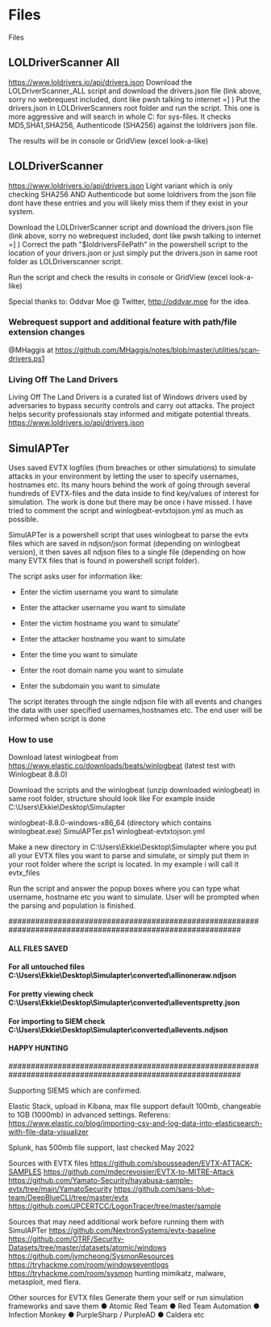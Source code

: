 # Files
Files


## LOLDriverScanner All
https://www.loldrivers.io/api/drivers.json
Download the LOLDriverScanner_ALL script and download the drivers.json file (link above, sorry no webrequest included, dont like pwsh talking to internet =] )
Put the drivers.json in LOLDriverScanners root folder and run the script.
This one is more aggressive and will search in whole C: for sys-files. It checks MD5,SHA1,SHA256, Authenticode (SHA256) against the loldrivers json file.

The results will be in console or GridView (excel look-a-like)

## LOLDriverScanner
https://www.loldrivers.io/api/drivers.json
Light variant which is only checking SHA256 AND Authenticode but some loldrivers from the json file dont have these entries and you will likely miss them if
they exist in your system.

Download the LOLDriverScanner script and download the drivers.json file (link above, sorry no webrequest included, dont like pwsh talking to internet =] )
Correct the path "$loldriversFilePath" in the powershell script to the location of your drivers.json or just simply put the drivers.json in same root folder as LOLDriverscanner script.

Run the script and check the results in console or GridView (excel look-a-like)

Special thanks to:
Oddvar Moe @ Twitter, http://oddvar.moe
for the idea.

### Webrequest support and additional feature with path/file extension changes
@MHaggis at
https://github.com/MHaggis/notes/blob/master/utilities/scan-drivers.ps1


### Living Off The Land Drivers
Living Off The Land Drivers is a curated list of Windows drivers used by adversaries to bypass security controls and carry out attacks. The project helps security professionals stay informed and mitigate potential threats.
https://www.loldrivers.io/api/drivers.json


## SimulAPTer
Uses saved EVTX logfiles (from breaches or other simulations) to simulate attacks in your environment by letting the user to specify usernames, hostnames etc. 
Its many hours behind the work of going through several hundreds of EVTX-files and the data inside to find key/values of interest for simulation. The work is done but there may be once i have missed.
I have tried to comment the script and winlogbeat-evtxtojson.yml as much as possible.


SimulAPTer is a powershell script that uses winlogbeat to parse the evtx files which are saved in ndjson/json format (depending on winlogbeat version), it then saves all ndjson files to a single file (depending on how many EVTX files that is found in powershell script folder).

The script asks user for information like:
* Enter the victim username you want to simulate

* Enter the attacker username you want to simulate

* Enter the victim hostname you want to simulate'

* Enter the attacker hostname you want to simulate

* Enter the time you want to simulate

* Enter the root domain name you want to simulate

* Enter the subdomain you want to simulate

The script iterates through the single ndjson file with all events and changes the data with user specified usernames,hostnames etc.
The end user will be informed when script is done

### How to use
Download latest winlogbeat from https://www.elastic.co/downloads/beats/winlogbeat
(latest test with Winlogbeat 8.8.0)

Download the scripts and the winlogbeat (unzip downloaded winlogbeat) in same root folder, structure should look like
For example inside C:\Users\Ekkie\Desktop\Simulapter

winlogbeat-8.8.0-windows-x86_64 (directory which contains winlogbeat.exe)
SimulAPTer.ps1
winlogbeat-evtxtojson.yml

Make a new directory in C:\Users\Ekkie\Desktop\Simulapter where you put all your EVTX files you want to parse and simulate, or simply put them in your root folder where the script is located.
In my example i will call it evtx_files

Run the script and answer the popup boxes where you can type what username, hostname etc you want to simulate.
User will be prompted when the parsing and population is finished.

############################################################################################################
####                                     ALL FILES SAVED                                                    
####        For all untouched files   C:\Users\Ekkie\Desktop\Simulapter\converted\allinoneraw.ndjson                                     
####        For pretty viewing check  C:\Users\Ekkie\Desktop\Simulapter\converted\alleventspretty.json                                   
####        For importing to SIEM check  C:\Users\Ekkie\Desktop\Simulapter\converted\allevents.ndjson                                     
####                                      HAPPY HUNTING                                                     
############################################################################################################

Supporting SIEMS which are confirmed.

Elastic Stack, upload in Kibana, max file support default 100mb, changeable to 1GB (1000mb) in advanced settings.
Referens: https://www.elastic.co/blog/importing-csv-and-log-data-into-elasticsearch-with-file-data-visualizer

Splunk, has 500mb file support, last checked May 2022


Sources with EVTX files
https://github.com/sbousseaden/EVTX-ATTACK-SAMPLES
https://github.com/mdecrevoisier/EVTX-to-MITRE-Attack
https://github.com/Yamato-Security/hayabusa-sample-evtx/tree/main/YamatoSecurity
https://github.com/sans-blue-team/DeepBlueCLI/tree/master/evtx
https://github.com/JPCERTCC/LogonTracer/tree/master/sample

Sources that may need additional work before running them with SimulAPTer
https://github.com/NextronSystems/evtx-baseline
https://github.com/OTRF/Security-Datasets/tree/master/datasets/atomic/windows
https://github.com/jymcheong/SysmonResources
https://tryhackme.com/room/windowseventlogs
https://tryhackme.com/room/sysmon hunting mimikatz, malware, metasploit, med flera.

Other sources for EVTX files
Generate them your self or run simulation frameworks and save them
● Atomic Red Team
● Red Team Automation
● Infection Monkey
● PurpleSharp / PurpleAD
● Caldera etc










